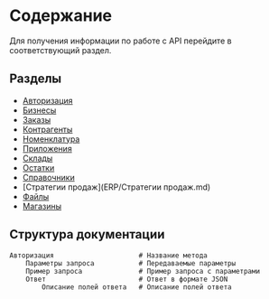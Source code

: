 # Содержание

Для получения информации по работе с API перейдите в соответствующий раздел.

## Разделы

* [Авторизация](ERP/Авторизация.md)
* [Бизнесы](ERP/Бизнесы.md)
* [Заказы](ERP/Заказы.md)
* [Контрагенты](ERP/Контрагенты.md)
* [Номенклатура](ERP/Номенклатура.md)
* [Приложения](ERP/Приложения.md)
* [Склады](ERP/Склады.md)
* [Остатки](ERP/Остатки.md)
* [Справочники](ERP/Справочники.md)
* [Стратегии продаж](ERP/Стратегии продаж.md)
* [Файлы](ERP/Файлы.md)
* [Магазины](ERP/Магазины.md)

## Структура документации

    Авторизация                     # Название метода
        Параметры запроса           # Передаваемые параметры
        Пример запроса              # Пример запроса с параметрами
        Ответ                       # Ответ в формате JSON
            Описание полей ответа   # Описание полей ответа

